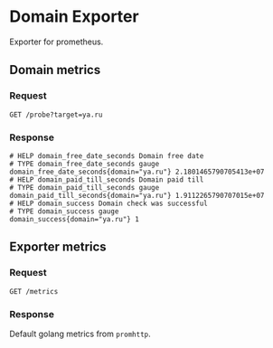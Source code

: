 # Domain Exporter
Exporter for prometheus.

## Domain metrics

### Request
```http
GET /probe?target=ya.ru
```
### Response
```prometheus
# HELP domain_free_date_seconds Domain free date
# TYPE domain_free_date_seconds gauge
domain_free_date_seconds{domain="ya.ru"} 2.1801465790705413e+07
# HELP domain_paid_till_seconds Domain paid till
# TYPE domain_paid_till_seconds gauge
domain_paid_till_seconds{domain="ya.ru"} 1.9112265790707015e+07
# HELP domain_success Domain check was successful
# TYPE domain_success gauge
domain_success{domain="ya.ru"} 1
```

## Exporter metrics
### Request
```http
GET /metrics

```
### Response
Default golang metrics from `promhttp`.
